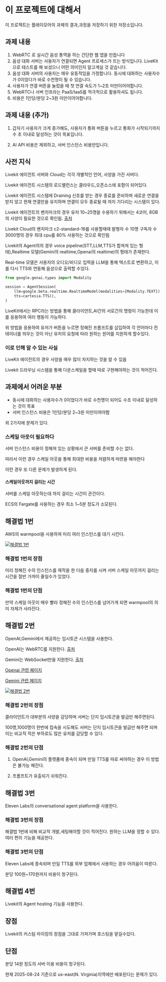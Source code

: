 # 이 프로젝트에 대해서

이 프로젝트는 플레이모어의 과제의 결과,과정을 저장하기 위한 저장소입니다.

## 과제 내용

1. WebRTC 로 실시간 음성 통역을 하는 간단한 웹 앱을 만듭니다
2. 음성 대화 서버는 사용자가 연결되면 Agent 프로세스가 뜨는 방식입니다. LiveKit으로 테스트를 해 보셨으니 어떤 의미인지 알고계실 것 같습니다.
3. 음성 대화 서버의 사용자는 매우 유동적임을 가정합니다. 동시에 대화하는 사용자수가 0이었다가 바로 수천명이 될 수 있습니다.
4. 사용자가 연결 버튼을 눌렀을 때 첫 연결 속도가 1~2초 미만이어야합니다.
5. WebRTC나 서버 인프라는 PaaS/IaaS를 적극적으로 활용하셔도 됩니다.
6. 비용은 1인당/분당 2~3원 미만이어야합니다.

## 과제 내용 (추가)

1. 갑자기 사용자가 크게 증가해도, 사용자가 통화 버튼을 누르고 통화가 시작되기까지 수 초 이내로 달성하는 것이 목표입니다.

2. AI API 비용은 제외하고, 서버 인스턴스 비용만입니다.

## 사전 지식

Livekit 에이전트 서버와 Cloud는 각각 개별적인 언어, 사양을 가진 서버다.

Livekit 에이전트 시스템의 로드밸런스는 클라우드,오픈소스에 포함이 되어있다.

Livekit 에이전트 시스템에 Draining 신호를 받는 경우 종료를 준비하며 새로운 연결을 받지 않고 현재 연결만을 유지하며 연결이 모두 종료될 때 까지 기다리는 시스템이 있다.

Livekit 에이전트의 벤치마크의 경우 유저 10~25명을 수용하기 위해서는 4코어, 8GB의 사양이 필요한 것으로 확인됨. [출처](https://docs.livekit.io/agents/ops/deployment/custom/#memory-and-cpu)

Livekit Cloud의 벤치마크 c2-standard-16를 사용할때때 발행자 수 10명 구독자 수 3000명의 경우 최대 cpu를 80% 사용하는 것으로 확인됨

Livekit의 Agent의의 경우 voice pipeline(STT,LLM,TTS가 합쳐져 있는 형태),Realtime 모델(Gemini의 realtime,Openai의 realtime)의 형태가 존재한다.

Real-time 모델은 사용자의 오디오/비디오 입력을 LLM을 통해 텍스트로 변환하고, 이를 다시 TTS와 연동해 음성으로 출력할 수있다.

```python
from google.genai.types import Modality

session = AgentSession(
    llm=google.beta.realtime.RealtimeModel(modalities=[Modality.TEXT]),
    tts=cartesia.TTS(),
)
```

LiveKit에서는 RPC라는 방법을 통해 클라이언트,AI간의 서로간의 명령이 가능한데 이를 응용하여 여러 행동이 가능하다.

위 방법을 응용하여 유저가 버튼을 누르면 정해진 프롬프트를 삽입하여 각 언어마다 컨테이너를 띄우는 것이 아닌 유저의 요청에 따라 원하는 원어를 지원하게 할수있다.

### 이로 인해 알 수 있는 사실

LiveKit 에이전트의 경우 사양을 매우 많이 차지하는 것을 알 수 있음

Livekit 드라우닝 시스템을 통해 다운스케일을 할때 따로 구현해야하는 것이 적어진다.

## 과제에서 어려운 부분

- 동시에 대화하는 사용자수가 0이었다가 바로 수천명이 되어도 수초 이내로 달성하는 것이 목표
- 서버 인스턴스 비용은 1인당/분당 2~3원 미만이여야함

위 2가지에 문제가 있다.

### 스케일 아웃이 필요하다

서버 인스턴스 비용이 정해져 있는 상황에서 큰 서버를 준비할 수는 없다.

따라서 이런 경우 스케일 아웃을 통해 최대한 비용을 저렴하게 마련을 해야한다

이런 경우 또 다른 문제가 발생하게 된다.

#### 스케일아웃까지 걸리는 시간

서버를 스케일 아웃하는데 까지 걸리는 시간이 관건이다.

ECS의 Fargate를 사용하는 경우 최소 1~5분 정도가 소모된다.

## 해결법 1번

AWS의 warmpool을 사용하여 미리 여러 인스턴스를 대기 시킨다.

[![해결법 1번](./1차.png)](./1차.png)

### 해결법 1번의 장점

미리 정해진 수의 인스턴스를 제작을 한 다음 중지를 시켜 서버 스케일 아웃까지 걸리는 시간을 절반 가까이 줄일수가 있었다.

### 해결법 1번의 단점

만약 스케일 아웃이 매우 빨라 정해진 수의 인스턴스를 넘어가게 되면 warmpool의 의미 자체가 사라진다.

## 해결법 2번

OpenAI,Gemini에서 제공하는 임시토큰 시스템을 사용한다.

OpenAI는 WebRTC를 지원한다. [출처](https://platform.openai.com/docs/guides/realtime)

Gemini는 WebSocket만을 지원한다. [출처](https://ai.google.dev/gemini-api/docs/live#implementation-approach)

[Openai 관련 페이지](https://platform.openai.com/docs/guides/realtime#creating-an-ephemeral-token)

[Gemini 관련 페이지](https://ai.google.dev/gemini-api/docs/ephemeral-tokens?hl=ko)

[![해결법 2번](./2차.png)](./2차.png)

### 해결법 2번의 장점

클라이언트가 대부분의 사양을 감당하며 서버는 단지 임시토큰을 발급만 해주면된다.

100명,1000명이 한번에 접속을 시도해도 서버는 단지 임시토큰을 발급만 해주면 되며 이는 비교적 적은 부하로도 많은 유저를 감당할 수 있다.

### 해결법 2번의 단점

1. OpenAI,Gemini의 플랫폼에 종속이 되며 만일 TTS를 따로 써야하는 경우 이 방법은 불가능 해진다.

2. 프롬프트가 유출되기 쉬워진다.

## 해결법 3번

Eleven Labs의 conversational agent platform을 사용한다.

### 해결법 3번의 장점

해결법 1번에 비해 비교적 개발,세팅해야할 것이 적어진다.
원하는 LLM을 정할 수 있다.
여러 편의 기능을 제공한다.

### 해결법 3번의 단점

Eleven Labs에 종속되며 만일 TTS를 외부 업체에서 사용하는 경우 어려움이 따른다.

분당 100원~170원까지 비용이 청구된다.

## 해결법 4번

Livekit의 Agent hosting 기능을 사용한다.

## 장점

Livekit의 커스텀 마이징의 장점을 그대로 가져가며 호스팅을 맡길수있다.

## 단점

분당 14원 정도의 서버 이용 비용이 청구된다.

현재 2025-08-24 기준으로 us-east(N. Virginia)지역에만 배포된다는 문제가 있다.

